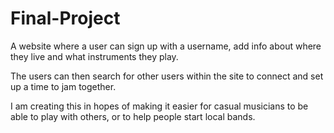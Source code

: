 # Final-Project

A website where a user can sign up with a username, add info about where they live and what instruments they play.

The users can then search for other users within the site to connect and set up a time to jam together.

I am creating this in hopes of making it easier for casual musicians to be able to play with others, or to help people start local bands.

